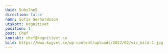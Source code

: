 ```yaml
---
Uuid: 5ubv7ne5
direction: false
namn: Sofia Gerhardsson
utskott: Kognitivet
position: 1
post: Chef
kontakt: chef@kognitivet.se
bild: https://www.kogvet.se/wp-content/uploads/2022/02/vic_bild-1.jpg
---
```

